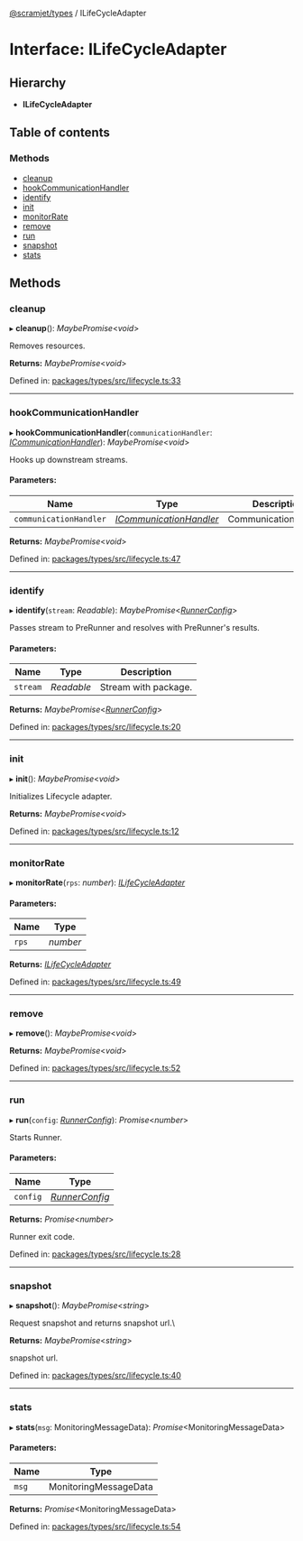 [@scramjet/types](../README.md) / ILifeCycleAdapter

# Interface: ILifeCycleAdapter

## Hierarchy

* **ILifeCycleAdapter**

## Table of contents

### Methods

- [cleanup](ilifecycleadapter.md#cleanup)
- [hookCommunicationHandler](ilifecycleadapter.md#hookcommunicationhandler)
- [identify](ilifecycleadapter.md#identify)
- [init](ilifecycleadapter.md#init)
- [monitorRate](ilifecycleadapter.md#monitorrate)
- [remove](ilifecycleadapter.md#remove)
- [run](ilifecycleadapter.md#run)
- [snapshot](ilifecycleadapter.md#snapshot)
- [stats](ilifecycleadapter.md#stats)

## Methods

### cleanup

▸ **cleanup**(): *MaybePromise*<*void*\>

Removes resources.

**Returns:** *MaybePromise*<*void*\>

Defined in: [packages/types/src/lifecycle.ts:33](https://github.com/scramjet-cloud-platform/scramjet-csi-dev/blob/61a9cb1/packages/types/src/lifecycle.ts#L33)

___

### hookCommunicationHandler

▸ **hookCommunicationHandler**(`communicationHandler`: [*ICommunicationHandler*](icommunicationhandler.md)): *MaybePromise*<*void*\>

Hooks up downstream streams.

#### Parameters:

Name | Type | Description |
------ | ------ | ------ |
`communicationHandler` | [*ICommunicationHandler*](icommunicationhandler.md) | CommunicationHandler    |

**Returns:** *MaybePromise*<*void*\>

Defined in: [packages/types/src/lifecycle.ts:47](https://github.com/scramjet-cloud-platform/scramjet-csi-dev/blob/61a9cb1/packages/types/src/lifecycle.ts#L47)

___

### identify

▸ **identify**(`stream`: *Readable*): *MaybePromise*<[*RunnerConfig*](../README.md#runnerconfig)\>

Passes stream to PreRunner and resolves with PreRunner's results.

#### Parameters:

Name | Type | Description |
------ | ------ | ------ |
`stream` | *Readable* | Stream with package.   |

**Returns:** *MaybePromise*<[*RunnerConfig*](../README.md#runnerconfig)\>

Defined in: [packages/types/src/lifecycle.ts:20](https://github.com/scramjet-cloud-platform/scramjet-csi-dev/blob/61a9cb1/packages/types/src/lifecycle.ts#L20)

___

### init

▸ **init**(): *MaybePromise*<*void*\>

Initializes Lifecycle adapter.

**Returns:** *MaybePromise*<*void*\>

Defined in: [packages/types/src/lifecycle.ts:12](https://github.com/scramjet-cloud-platform/scramjet-csi-dev/blob/61a9cb1/packages/types/src/lifecycle.ts#L12)

___

### monitorRate

▸ **monitorRate**(`rps`: *number*): [*ILifeCycleAdapter*](ilifecycleadapter.md)

#### Parameters:

Name | Type |
------ | ------ |
`rps` | *number* |

**Returns:** [*ILifeCycleAdapter*](ilifecycleadapter.md)

Defined in: [packages/types/src/lifecycle.ts:49](https://github.com/scramjet-cloud-platform/scramjet-csi-dev/blob/61a9cb1/packages/types/src/lifecycle.ts#L49)

___

### remove

▸ **remove**(): *MaybePromise*<*void*\>

**Returns:** *MaybePromise*<*void*\>

Defined in: [packages/types/src/lifecycle.ts:52](https://github.com/scramjet-cloud-platform/scramjet-csi-dev/blob/61a9cb1/packages/types/src/lifecycle.ts#L52)

___

### run

▸ **run**(`config`: [*RunnerConfig*](../README.md#runnerconfig)): *Promise*<*number*\>

Starts Runner.

#### Parameters:

Name | Type |
------ | ------ |
`config` | [*RunnerConfig*](../README.md#runnerconfig) |

**Returns:** *Promise*<*number*\>

Runner exit code.

Defined in: [packages/types/src/lifecycle.ts:28](https://github.com/scramjet-cloud-platform/scramjet-csi-dev/blob/61a9cb1/packages/types/src/lifecycle.ts#L28)

___

### snapshot

▸ **snapshot**(): *MaybePromise*<*string*\>

Request snapshot and returns snapshot url.\

**Returns:** *MaybePromise*<*string*\>

snapshot url.

Defined in: [packages/types/src/lifecycle.ts:40](https://github.com/scramjet-cloud-platform/scramjet-csi-dev/blob/61a9cb1/packages/types/src/lifecycle.ts#L40)

___

### stats

▸ **stats**(`msg`: MonitoringMessageData): *Promise*<MonitoringMessageData\>

#### Parameters:

Name | Type |
------ | ------ |
`msg` | MonitoringMessageData |

**Returns:** *Promise*<MonitoringMessageData\>

Defined in: [packages/types/src/lifecycle.ts:54](https://github.com/scramjet-cloud-platform/scramjet-csi-dev/blob/61a9cb1/packages/types/src/lifecycle.ts#L54)

